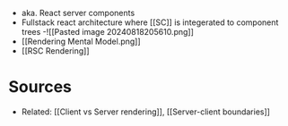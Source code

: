 - aka. React server components
- Fullstack react architecture where [[SC]] is integerated to component trees
    -![[Pasted image 20240818205610.png]]
- [[Rendering Mental Model.png]]
- [[RSC Rendering]]
# Sources

- Related: [[Client vs Server rendering]], [[Server-client boundaries]]
 
